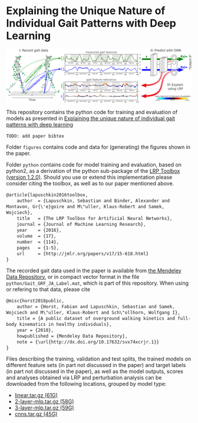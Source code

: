 # Explaining the Unique Nature of Individual Gait Patterns with Deep Learning

![overview figure](./figures/overview.png)

This repository contains the python code for training and evaluation of models as presented in
[Explaining the unique nature of individual gait patterns with deep learning](https://doi.org/10.1038/s41598-019-38748-8)
```
TODO: add paper bibtex
```


Folder `figures` contains code and data for (generating) the figures shown in the paper.

Folder `python` contains code for model training and evaluation, based on python2, as a derivation of the python sub-package of the [LRP Toolbox (version 1.2.0)](https://github.com/sebastian-lapuschkin). Should you use or extend this implementation please consider citing the toolbox, as well as to our paper mentioned above.
```
@article{lapuschkin2016toolbox,
    author  = {Lapuschkin, Sebastian and Binder, Alexander and Montavon, Gr{\'e}goire and M\"uller, Klaus-Robert and Samek, Wojciech},
    title   = {The LRP Toolbox for Artificial Neural Networks},
    journal = {Journal of Machine Learning Research},
    year    = {2016},
    volume  = {17},
    number  = {114},
    pages   = {1-5},
    url     = {http://jmlr.org/papers/v17/15-618.html}
}
```

The recorded gait data used in the paper is available from [the Mendeley Data Repository](http://dx.doi.org/10.17632/svx74xcrjr.1), or in compact vector format in the file `python/Gait_GRF_JA_Label.mat`, which is part of this repository.
When using or refering to that data, please cite
```
@misc{horst2018public,
	author = {Horst, Fabian and Lapuschkin, Sebastian and Samek, Wojciech and M\"uller, Klaus-Robert and Sch\"ollhorn, Wolfgang I},
	title = {A public dataset of overground walking kinetics and full-body kinematics in healthy individuals},
	year = {2018},
	howpublished = {Mendeley Data Repository},
	note = {\url{http://dx.doi.org/10.17632/svx74xcrjr.1}}
}
```


Files describing the training, validation and test splits, the trained models on different feature sets (in part not discussed in the paper) and target labels (in part not discussed in the paper), as well as the model outputs, scores and analyses obtained via LRP and perturbation analysis can be downloaded from the following locations, grouped by model type:

+ [linear.tar.gz (61G)](172.16.23.134/interpretable-deep-gait/cnns.tar.gz) 
+ [2-layer-mlp.tar.gz (58G)](172.16.23.134/interpretable-deep-gait/2-layer-mlp.tar.gz) 
+ [3-layer-mlp.tar.gz (59G)](172.16.23.134/interpretable-deep-gait/3-layer-mlp.tar.gz) 
+ [cnns.tar.gz (45G)](172.16.23.134/interpretable-deep-gait/cnns.tar.gz) 

